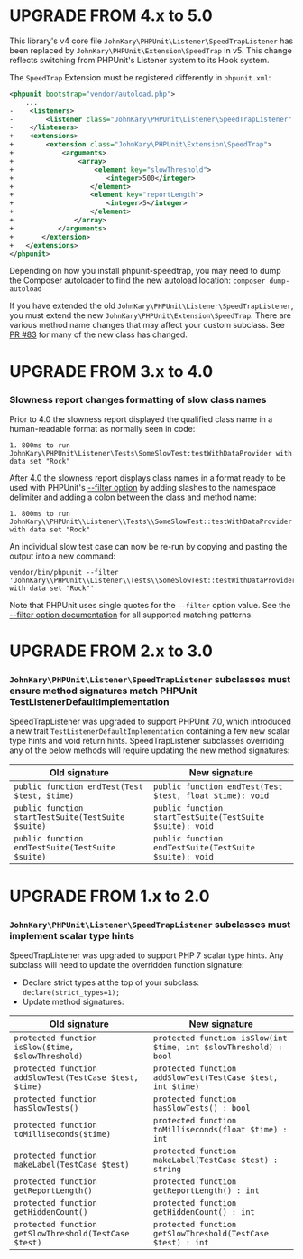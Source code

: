 UPGRADE FROM 4.x to 5.0
=======================

This library's v4 core file `JohnKary\PHPUnit\Listener\SpeedTrapListener` has been
replaced by `JohnKary\PHPUnit\Extension\SpeedTrap` in v5. This change reflects
switching from PHPUnit's Listener system to its Hook system.

The `SpeedTrap` Extension must be registered differently in `phpunit.xml`:

```xml
<phpunit bootstrap="vendor/autoload.php">
    ...
-    <listeners>
-        <listener class="JohnKary\PHPUnit\Listener\SpeedTrapListener" />
-    </listeners>
+    <extensions>
+        <extension class="JohnKary\PHPUnit\Extension\SpeedTrap">
+            <arguments>
+                <array>
+                    <element key="slowThreshold">
+                       <integer>500</integer>
+                   </element>
+                   <element key="reportLength">
+                       <integer>5</integer>
+                   </element>
+               </array>
+           </arguments>
+       </extension>
+   </extensions>
</phpunit>
```

Depending on how you install phpunit-speedtrap, you may need to dump the
Composer autoloader to find the new autoload location: `composer dump-autoload`

If you have extended the old `JohnKary\PHPUnit\Listener\SpeedTrapListener`, you
must extend the new `JohnKary\PHPUnit\Extension\SpeedTrap`. There are various
method name changes that may affect your custom subclass. See [PR #83](https://github.com/johnkary/phpunit-speedtrap/pull/83)
for many of the new class has changed.

UPGRADE FROM 3.x to 4.0
=======================

### Slowness report changes formatting of slow class names

Prior to 4.0 the slowness report displayed the qualified class name in a
human-readable format as normally seen in code:

    1. 800ms to run JohnKary\PHPUnit\Listener\Tests\SomeSlowTest:testWithDataProvider with data set "Rock"

After 4.0 the slowness report displays class names in a format ready to be
used with PHPUnit's [--filter option](https://phpunit.readthedocs.io/en/9.5/textui.html?highlight=filter)
by adding slashes to the namespace delimiter and adding a colon between the
class and method name:

    1. 800ms to run JohnKary\\PHPUnit\\Listener\\Tests\\SomeSlowTest::testWithDataProvider with data set "Rock"

An individual slow test case can now be re-run by copying and pasting the output
into a new command:

    vendor/bin/phpunit --filter 'JohnKary\\PHPUnit\\Listener\\Tests\\SomeSlowTest::testWithDataProvider with data set "Rock"'

Note that PHPUnit uses single quotes for the `--filter` option value. See the
[--filter option documentation](https://phpunit.readthedocs.io/en/9.5/textui.html?highlight=filter)
for all supported matching patterns.

UPGRADE FROM 2.x to 3.0
=======================

### `JohnKary\PHPUnit\Listener\SpeedTrapListener` subclasses must ensure method signatures match PHPUnit TestListenerDefaultImplementation

SpeedTrapListener was upgraded to support PHPUnit 7.0, which introduced a
new trait `TestListenerDefaultImplementation` containing a few new scalar type
hints and void return hints. SpeedTrapListener subclasses overriding any
of the below methods will require updating the new method signatures:

| Old signature | New signature |
| -------- | --- |
| `public function endTest(Test $test, $time)` | `public function endTest(Test $test, float $time): void`
| `public function startTestSuite(TestSuite $suite)` | `public function startTestSuite(TestSuite $suite): void`
| `public function endTestSuite(TestSuite $suite)` | `public function endTestSuite(TestSuite $suite): void`


UPGRADE FROM 1.x to 2.0
=======================

### `JohnKary\PHPUnit\Listener\SpeedTrapListener` subclasses must implement scalar type hints

SpeedTrapListener was upgraded to support PHP 7 scalar type hints. Any
subclass will need to update the overridden function signature:

* Declare strict types at the top of your subclass: `declare(strict_types=1);`
* Update method signatures:

| Old signature | New signature |
| -------- | --- |
| `protected function isSlow($time, $slowThreshold)` | `protected function isSlow(int $time, int $slowThreshold) : bool`
| `protected function addSlowTest(TestCase $test, $time)` | `protected function addSlowTest(TestCase $test, int $time)`
| `protected function hasSlowTests()` | `protected function hasSlowTests() : bool`
| `protected function toMilliseconds($time)` | `protected function toMilliseconds(float $time) : int`
| `protected function makeLabel(TestCase $test)` | `protected function makeLabel(TestCase $test) : string`
| `protected function getReportLength()` | `protected function getReportLength() : int`
| `protected function getHiddenCount()` | `protected function getHiddenCount() : int`
| `protected function getSlowThreshold(TestCase $test)` | `protected function getSlowThreshold(TestCase $test) : int`
